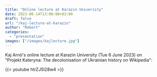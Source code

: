 ```yaml
---
title: "Online lecture at Karazin University" 
date: 2023-06-14T13:00:00+03:00
draft: false
url: "/kaj-lecture-at-karazin"
author: "Robert"
categories: 
  - "presentation"
images: ["/images/kajlecture.jpg"]
---
```


Kaj Arnö's online lecture at Karazin University (Tue 6 June 2023) on "Projekt Kateryna: The decolonisation of Ukrainian history on Wikipedia":

{{< youtube htrZJ5I28w4 >}}
